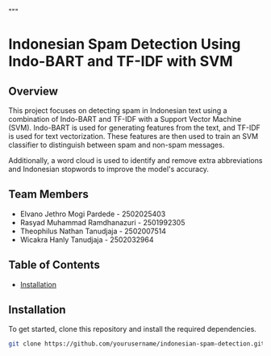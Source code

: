 """
# Indonesian Spam Detection Using Indo-BART and TF-IDF with SVM

## Overview

This project focuses on detecting spam in Indonesian text using a combination of Indo-BART and TF-IDF with a Support Vector Machine (SVM). Indo-BART is used for generating features from the text, and TF-IDF is used for text vectorization. These features are then used to train an SVM classifier to distinguish between spam and non-spam messages.

Additionally, a word cloud is used to identify and remove extra abbreviations and Indonesian stopwords to improve the model's accuracy.

## Team Members

- Elvano Jethro Mogi Pardede - 2502025403
- Rasyad Muhammad Ramdhanazuri - 2501992305
- Theophilus Nathan Tanudjaja - 2502007514
- Wicakra Hanly Tanudjaja - 2502032964

## Table of Contents

- [Installation](#installation)

## Installation

To get started, clone this repository and install the required dependencies.

```bash
git clone https://github.com/yourusername/indonesian-spam-detection.git

